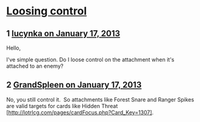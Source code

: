 # [Loosing control](https://community.fantasyflightgames.com/topic/77582-loosing-control/)

## 1 [lucynka on January 17, 2013](https://community.fantasyflightgames.com/topic/77582-loosing-control/?do=findComment&comment=748865)

Hello,

I've simple question. Do I loose control on the attachment when it's attached to an enemy?

## 2 [GrandSpleen on January 17, 2013](https://community.fantasyflightgames.com/topic/77582-loosing-control/?do=findComment&comment=748902)

No, you still control it.  So attachments like Forest Snare and Ranger Spikes are valid targets for cards like Hidden Threat [http://lotrlcg.com/pages/cardFocus.php?Card_Key=1307].

